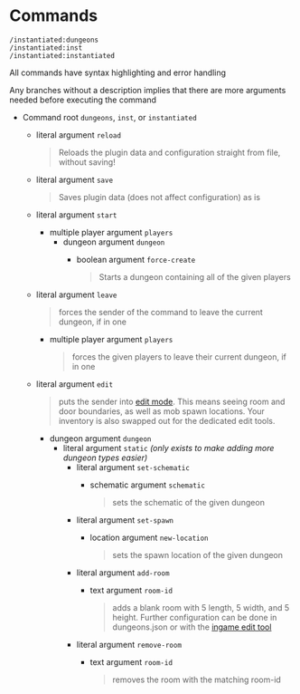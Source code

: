 # Commands
    /instantiated:dungeons
    /instantiated:inst
    /instantiated:instantiated

All commands have syntax highlighting and error handling

Any branches without a description implies that there are more arguments needed before executing the command

- Command root `dungeons`, `inst`, or `instantiated`
  - literal argument `reload`
        
    > Reloads the plugin data and configuration straight from file, without saving!
  - literal argument `save`
  
    > Saves plugin data (does not affect configuration) as is
  - literal argument `start`
    - multiple player argument `players`
      - dungeon argument `dungeon`
        - boolean argument `force-create`
              
          > Starts a dungeon containing all of the given players
  - literal argument `leave`

    > forces the sender of the command to leave the current dungeon, if in one
    - multiple player argument `players`

      > forces the given players to leave their current dungeon, if in one
  - literal argument `edit`

    > puts the sender into [edit mode](../usage/editmode.md). This means seeing room and door boundaries, as well as mob spawn locations. Your inventory is also swapped out for the dedicated edit tools.
    - dungeon argument `dungeon`
      - literal argument `static` *(only exists to make adding more dungeon types easier)*
        - literal argument `set-schematic`
          - schematic argument `schematic`

            > sets the schematic of the given dungeon
        - literal argument `set-spawn`
          - location argument `new-location`

            > sets the spawn location of the given dungeon
        - literal argument `add-room`
          - text argument `room-id`

            > adds a blank room with 5 length, 5 width, and 5 height. Further configuration can be done in dungeons.json or with the [ingame edit tool](../usage/editmode.md)
        - literal argument `remove-room`
          - text argument `room-id`

            > removes the room with the matching room-id